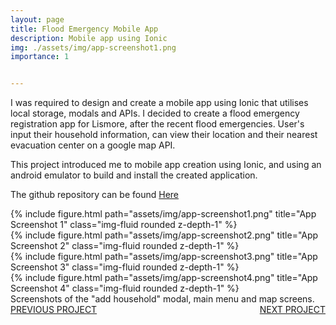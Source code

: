 ```yaml
---
layout: page
title: Flood Emergency Mobile App
description: Mobile app using Ionic
img: ./assets/img/app-screenshot1.png
importance: 1


---
```


I was required to design and create a mobile app using Ionic that utilises local storage, modals and APIs. I decided to create a flood emergency registration app for Lismore, after the recent flood emergencies. User's input their household information, can view their location and their nearest evacuation center on a google map API.

This project introduced me to mobile app creation using Ionic, and using an android emulator to build and install the created application. 

The github repository can be found [Here](https://github.com/TaylorEdgerton/Flood-App)

<div class="row">
    <div class="col-sm mt-3 mt-md-0">
        {% include figure.html path="assets/img/app-screenshot1.png" title="App Screenshot 1" class="img-fluid rounded z-depth-1" %}
    </div>
    <div class="col-sm mt-3 mt-md-0">
        {% include figure.html path="assets/img/app-screenshot2.png" title="App Screenshot 2" class="img-fluid rounded z-depth-1" %}
    </div>
    <div class="col-sm mt-3 mt-md-0">
        {% include figure.html path="assets/img/app-screenshot3.png" title="App Screenshot 3" class="img-fluid rounded z-depth-1" %}
    </div>
</div>
<div class="row">
    <div class="col-sm mt-3 mt-md-0">
        {% include figure.html path="assets/img/app-screenshot4.png" title="App Screenshot 4" class="img-fluid rounded z-depth-1" %}
    </div>
</div>
<div class="caption">
    Screenshots of the "add household" modal, main menu and map screens.
</div>
<div style="float:left;">
    <a href="/projects/1_project">PREVIOUS PROJECT</a>
</div>
<div style="float:right;">
    <a href="/">NEXT PROJECT</a>
</div>

